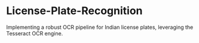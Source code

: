 # License-Plate-Recognition
Implementing a robust OCR pipeline for Indian license plates, leveraging the Tesseract OCR engine.
